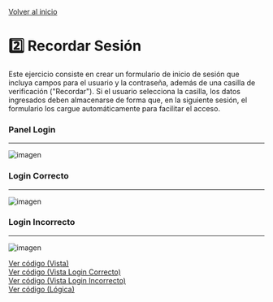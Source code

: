 [Volver al inicio](https://github.com/LoganNDE/Ejercicios-PHP/tree/main/4-Ejercicios/#readme)
# 2️⃣ Recordar Sesión

Este ejercicio consiste en crear un formulario de inicio de sesión que incluya campos para el usuario y la contraseña, además de una casilla de verificación ("Recordar"). Si el usuario selecciona la casilla, los datos ingresados deben almacenarse de forma que, en la siguiente sesión, el formulario los cargue automáticamente para facilitar el acceso.

### Panel Login
<hr>

![imagen](https://github.com/user-attachments/assets/deca7fb6-754c-47ec-831c-663bf71bace9)

### Login Correcto
<hr>

![imagen](https://github.com/user-attachments/assets/1e188d03-a8ae-4777-b9d9-27933c92566c)

### Login Incorrecto
<hr>

![imagen](https://github.com/user-attachments/assets/1a134212-207c-455e-b69a-0b3a04199f8f)




[Ver código (Vista)](https://github.com/LoganNDE/Ejercicios-PHP/blob/main/4-Ejercicios/recordar/index.php)<br>
[Ver código (Vista Login Correcto)](https://github.com/LoganNDE/Ejercicios-PHP/blob/main/4-Ejercicios/recordar/ok.php)<br>
[Ver código (Vista Login Incorrecto)](https://github.com/LoganNDE/Ejercicios-PHP/blob/main/4-Ejercicios/recordar/ko.php)<br>
[Ver código (Lógica)](https://github.com/LoganNDE/Ejercicios-PHP/blob/main/4-Ejercicios/recordar/ok.php)

